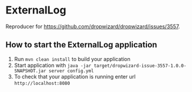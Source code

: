 # ExternalLog

Reproducer for https://github.com/dropwizard/dropwizard/issues/3557.

How to start the ExternalLog application
---

1. Run `mvn clean install` to build your application
1. Start application with `java -jar target/dropwizard-issue-3557-1.0.0-SNAPSHOT.jar server config.yml`
1. To check that your application is running enter url `http://localhost:8080`